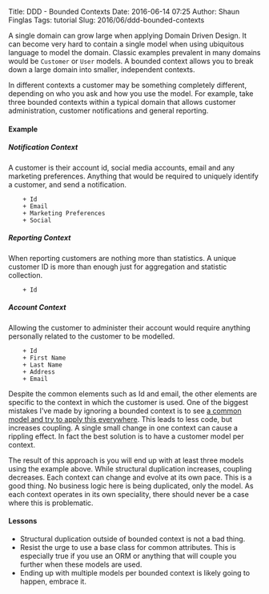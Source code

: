 Title: DDD - Bounded Contexts
Date: 2016-06-14 07:25
Author: Shaun Finglas
Tags: tutorial
Slug: 2016/06/ddd-bounded-contexts

A single domain can grow large when applying Domain Driven Design. It
can become very hard to contain a single model when using ubiquitous
language to model the domain. Classic examples prevalent in many domains
would be `Customer` or `User` models. A bounded context allows you to
break down a large domain into smaller, independent contexts.

In different contexts a customer may be something completely different,
depending on who you ask and how you use the model. For example, take
three bounded contexts within a typical domain that allows customer
administration, customer notifications and general reporting.

#### Example

##### Notification Context

A customer is their account id, social media accounts, email and any
marketing preferences. Anything that would be required to uniquely
identify a customer, and send a notification.

        + Id
        + Email
        + Marketing Preferences
        + Social

##### Reporting Context

When reporting customers are nothing more than statistics. A unique
customer ID is more than enough just for aggregation and statistic
collection.

        + Id

##### Account Context

Allowing the customer to administer their account would require anything
personally related to the customer to be modelled.

        + Id
        + First Name
        + Last Name
        + Address
        + Email

Despite the common elements such as Id and email, the other elements are
specific to the context in which the customer is used. One of the
biggest mistakes I've made by ignoring a bounded context is to see [a
common model and try to apply this
everywhere](https://blog.shaunfinglas.co.uk/2015/06/dry-vs-coupling-in-production-code.html).
This leads to less code, but increases coupling. A single small change
in one context can cause a rippling effect. In fact the best solution is
to have a customer model per context.

The result of this approach is you will end up with at least three
models using the example above. While structural duplication increases,
coupling decreases. Each context can change and evolve at its own pace.
This is a good thing. No business logic here is being duplicated, only
the model. As each context operates in its own speciality, there should
never be a case where this is problematic.

#### Lessons

-   Structural duplication outside of bounded context is not a bad
    thing.
-   Resist the urge to use a base class for common attributes. This is
    especially true if you use an ORM or anything that will couple you
    further when these models are used.
-   Ending up with multiple models per bounded context is likely going
    to happen, embrace it.